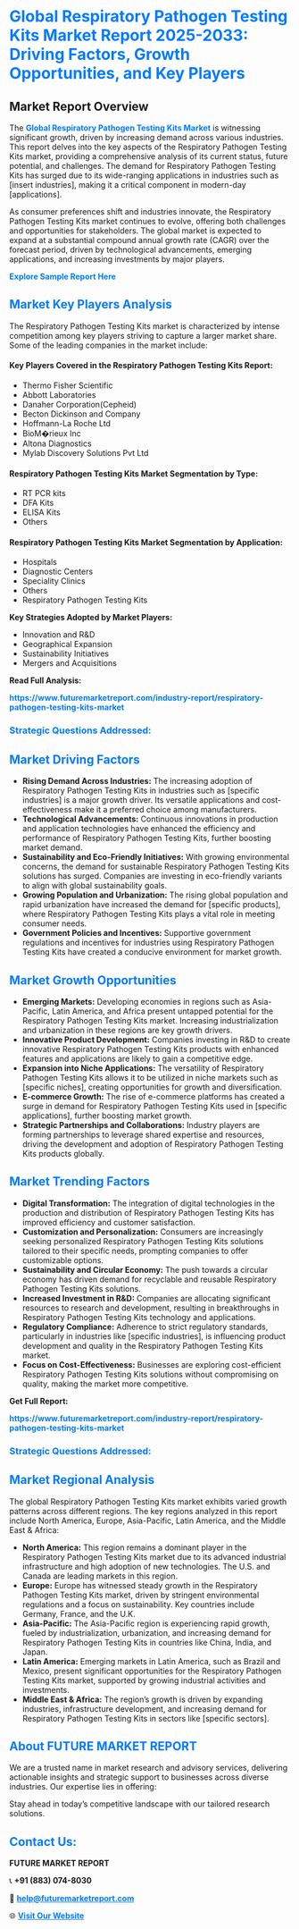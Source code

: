 <h1 style="color: #007BFF;">Global Respiratory Pathogen Testing Kits Market Report 2025-2033: Driving Factors, Growth Opportunities, and Key Players</h1>

<section id="overview">
<h2>Market Report Overview</h2>
<p>The <a href="https://www.futuremarketreport.com/industry-report/respiratory-pathogen-testing-kits-market" style="color: #007BFF; text-decoration: none;"><strong>Global Respiratory Pathogen Testing Kits Market</strong></a> is witnessing significant growth, driven by increasing demand across various industries. This report delves into the key aspects of the Respiratory Pathogen Testing Kits market, providing a comprehensive analysis of its current status, future potential, and challenges. The demand for Respiratory Pathogen Testing Kits has surged due to its wide-ranging applications in industries such as [insert industries], making it a critical component in modern-day [applications].</p>
<p>As consumer preferences shift and industries innovate, the Respiratory Pathogen Testing Kits market continues to evolve, offering both challenges and opportunities for stakeholders. The global market is expected to expand at a substantial compound annual growth rate (CAGR) over the forecast period, driven by technological advancements, emerging applications, and increasing investments by major players.</p>
</section>

<section id="overview">
<p><a href="https://www.futuremarketreport.com/request-sample/reportId=126952" style="color: #007BFF; text-decoration: none;"><strong>Explore Sample Report Here</strong></a></p>
</section>

<section id="key-players">
<h2 style="color: #007BFF;">Market Key Players Analysis</h2>
<p>The Respiratory Pathogen Testing Kits market is characterized by intense competition among key players striving to capture a larger market share. Some of the leading companies in the market include:</p>
<h4>Key Players Covered in the Respiratory Pathogen Testing Kits Report:</h4>
<ul><li>Thermo Fisher Scientific</li><li>Abbott Laboratories</li><li>Danaher Corporation(Cepheid)</li><li>Becton Dickinson and Company</li><li>Hoffmann-La Roche Ltd</li><li>BioM�rieux Inc</li><li>Altona Diagnostics</li><li>Mylab Discovery Solutions Pvt Ltd</li></ul>
<h4>Respiratory Pathogen Testing Kits Market Segmentation by Type:</h4>
<ul><li>RT PCR kits</li><li>DFA Kits</li><li>ELISA Kits</li><li>Others</li></ul>

<h4>Respiratory Pathogen Testing Kits Market Segmentation by Application:</h4>
<ul><li>Hospitals</li><li>Diagnostic Centers</li><li>Speciality Clinics</li><li>Others</li><li>Respiratory Pathogen Testing Kits</li></ul>
<p><strong>Key Strategies Adopted by Market Players:</strong></p>
<ul>
<li>Innovation and R&D</li>
<li>Geographical Expansion</li>
<li>Sustainability Initiatives</li>
<li>Mergers and Acquisitions</li>
</ul>
</section>

<section>
<p><strong>Read Full Analysis: </strong></p><a href="https://www.futuremarketreport.com/industry-report/respiratory-pathogen-testing-kits-market" style="color: #007BFF; text-decoration: none;"><strong>https://www.futuremarketreport.com/industry-report/respiratory-pathogen-testing-kits-market</strong></a>
<h3 style="color: #007BFF;">Strategic Questions Addressed:</h3>
</section>

<section id="driving-factors">
<h2 style="color: #007BFF;">Market Driving Factors</h2>
<ul>
<li><strong>Rising Demand Across Industries:</strong> The increasing adoption of Respiratory Pathogen Testing Kits in industries such as [specific industries] is a major growth driver. Its versatile applications and cost-effectiveness make it a preferred choice among manufacturers.</li>
<li><strong>Technological Advancements:</strong> Continuous innovations in production and application technologies have enhanced the efficiency and performance of Respiratory Pathogen Testing Kits, further boosting market demand.</li>
<li><strong>Sustainability and Eco-Friendly Initiatives:</strong> With growing environmental concerns, the demand for sustainable Respiratory Pathogen Testing Kits solutions has surged. Companies are investing in eco-friendly variants to align with global sustainability goals.</li>
<li><strong>Growing Population and Urbanization:</strong> The rising global population and rapid urbanization have increased the demand for [specific products], where Respiratory Pathogen Testing Kits plays a vital role in meeting consumer needs.</li>
<li><strong>Government Policies and Incentives:</strong> Supportive government regulations and incentives for industries using Respiratory Pathogen Testing Kits have created a conducive environment for market growth.</li>
</ul>
</section>

<section id="growth-opportunities">
<h2 style="color: #007BFF;">Market Growth Opportunities</h2>
<ul>
<li><strong>Emerging Markets:</strong> Developing economies in regions such as Asia-Pacific, Latin America, and Africa present untapped potential for the Respiratory Pathogen Testing Kits market. Increasing industrialization and urbanization in these regions are key growth drivers.</li>
<li><strong>Innovative Product Development:</strong> Companies investing in R&D to create innovative Respiratory Pathogen Testing Kits products with enhanced features and applications are likely to gain a competitive edge.</li>
<li><strong>Expansion into Niche Applications:</strong> The versatility of Respiratory Pathogen Testing Kits allows it to be utilized in niche markets such as [specific niches], creating opportunities for growth and diversification.</li>
<li><strong>E-commerce Growth:</strong> The rise of e-commerce platforms has created a surge in demand for Respiratory Pathogen Testing Kits used in [specific applications], further boosting market growth.</li>
<li><strong>Strategic Partnerships and Collaborations:</strong> Industry players are forming partnerships to leverage shared expertise and resources, driving the development and adoption of Respiratory Pathogen Testing Kits products globally.</li>
</ul>
</section>

<section id="trending-factors">
<h2 style="color: #007BFF;">Market Trending Factors</h2>
<ul>
<li><strong>Digital Transformation:</strong> The integration of digital technologies in the production and distribution of Respiratory Pathogen Testing Kits has improved efficiency and customer satisfaction.</li>
<li><strong>Customization and Personalization:</strong> Consumers are increasingly seeking personalized Respiratory Pathogen Testing Kits solutions tailored to their specific needs, prompting companies to offer customizable options.</li>
<li><strong>Sustainability and Circular Economy:</strong> The push towards a circular economy has driven demand for recyclable and reusable Respiratory Pathogen Testing Kits solutions.</li>
<li><strong>Increased Investment in R&D:</strong> Companies are allocating significant resources to research and development, resulting in breakthroughs in Respiratory Pathogen Testing Kits technology and applications.</li>
<li><strong>Regulatory Compliance:</strong> Adherence to strict regulatory standards, particularly in industries like [specific industries], is influencing product development and quality in the Respiratory Pathogen Testing Kits market.</li>
<li><strong>Focus on Cost-Effectiveness:</strong> Businesses are exploring cost-efficient Respiratory Pathogen Testing Kits solutions without compromising on quality, making the market more competitive.</li>
</ul>
</section>

<section>
<p><strong>Get Full Report: </strong></p><a href="https://www.futuremarketreport.com/industry-report/respiratory-pathogen-testing-kits-market" style="color: #007BFF; text-decoration: none;"><strong>https://www.futuremarketreport.com/industry-report/respiratory-pathogen-testing-kits-market</strong></a>
<h3 style="color: #007BFF;">Strategic Questions Addressed:</h3>
</section>


<section id="regional-analysis">
<h2 style="color: #007BFF;">Market Regional Analysis</h2>
<p>The global Respiratory Pathogen Testing Kits market exhibits varied growth patterns across different regions. The key regions analyzed in this report include North America, Europe, Asia-Pacific, Latin America, and the Middle East & Africa:</p>
<ul>
<li><strong>North America:</strong> This region remains a dominant player in the Respiratory Pathogen Testing Kits market due to its advanced industrial infrastructure and high adoption of new technologies. The U.S. and Canada are leading markets in this region.</li>
<li><strong>Europe:</strong> Europe has witnessed steady growth in the Respiratory Pathogen Testing Kits market, driven by stringent environmental regulations and a focus on sustainability. Key countries include Germany, France, and the U.K.</li>
<li><strong>Asia-Pacific:</strong> The Asia-Pacific region is experiencing rapid growth, fueled by industrialization, urbanization, and increasing demand for Respiratory Pathogen Testing Kits in countries like China, India, and Japan.</li>
<li><strong>Latin America:</strong> Emerging markets in Latin America, such as Brazil and Mexico, present significant opportunities for the Respiratory Pathogen Testing Kits market, supported by growing industrial activities and investments.</li>
<li><strong>Middle East & Africa:</strong> The region’s growth is driven by expanding industries, infrastructure development, and increasing demand for Respiratory Pathogen Testing Kits in sectors like [specific sectors].</li>
</ul>
</section>

<footer>
<h2 style="color: #007BFF;">About FUTURE MARKET REPORT</h2>
<p>We are a trusted name in market research and advisory services, delivering actionable insights and strategic support to businesses across diverse industries. Our expertise lies in offering:</p>

<p>Stay ahead in today’s competitive landscape with our tailored research solutions.</p>

<h2 style="color: #007BFF;">Contact Us:</h2>
<p><strong>FUTURE MARKET REPORT</strong></p>
<p>📞 <strong>+91 (883) 074-8030</strong></p>
<p>📧 <strong><a href="mailto:help@futuremarketreport.com" style="color: #007BFF;">help@futuremarketreport.com</a></strong></p>
<p>🌐 <strong><a href="https://www.futuremarketreport.com/" style="color: #007BFF;">Visit Our Website</a></strong></p>
</footer>